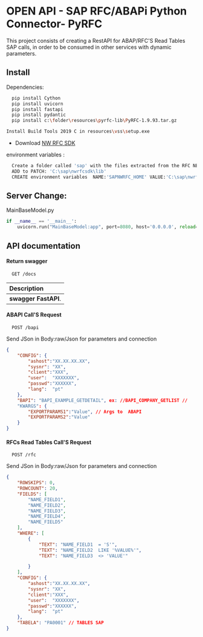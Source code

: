 
# OPEN API - SAP RFC/ABAPi Python Connector-  PyRFC

This project consists of creating a RestAPI for ABAP/RFC'S Read Tables SAP calls, in order to be consumed in other services with dynamic parameters.



## Install

Dependencies:

```bash
  pip install Cython
  pip install uvicorn
  pip install fastapi
  pip install pydantic
  pip install c:\folder\resources\pyrfc-lib\PyRFC-1.9.93.tar.gz
```

```bash
Install Build Tools 2019 C in resources\vss\setup.exe
```
-  Download [NW RFC SDK](https://support.sap.com/en/product/connectors/nwrfcsdk.html)
   
environment variables :

```bash
  Create a folder called 'sap' with the files extracted from the RFC NEW SDK and Move in C:\'
  ADD to PATCH: 'C:\sap\nwrfcsdk\lib'
  CREATE environment variables  NAME:'SAPNWRFC_HOME' VALUE:'C:\sap\nwrfcsdk'
```



## Server Change:
MainBaseModel.py
```python
if __name__ == '__main__':
    uvicorn.run("MainBaseModel:app", port=8080, host='0.0.0.0', reload=True)

```


## API documentation

#### Return swagger

```http
  GET /docs
```

| Description                           |
| :---------------------------------- |
 | **swagger FastAPI**. |

#### ABAPI Call'S Request 

```http
  POST /bapi
```

Send JSon in Body:raw/Json for parameters and connection
```json
{
    "CONFIG": {
        "ashost":"XX.XX.XX.XX",
        "sysnr": "XX",
        "client":"XXX",
        "user":  "XXXXXXX",
        "passwd":"XXXXXX",
        "lang":  "pt"
    },
    "BAPI": "BAPI_EXAMPLE_GETDETAIL", ex: //BAPI_COMPANY_GETLIST //
    "KWARGS": {
        "EXPORTPARAMS1":"Value", // Args to  ABAPI
        "EXPORTPARAMS2":"Value"
    }
}
```




#### RFCs Read Tables Call'S Request 

```http
  POST /rfc
```

Send JSon in Body:raw/Json for parameters and connection
```json
{
    "ROWSKIPS": 0,
    "ROWCOUNT": 20,
    "FIELDS": [
        "NAME_FIELD1",
        "NAME_FIELD2",
        "NAME_FIELD3",
        "NAME_FIELD4",
        "NAME_FIELD5"
    ],
    "WHERE": [
        {
            "TEXT": "NAME_FIELD1  = 'S'",
            "TEXT": "NAME_FIELD2  LIKE '%VALUE%'",
            "TEXT": "NAME_FIELD3  <> 'VALUE'"

        }
    ],
    "CONFIG": {
        "ashost":"XX.XX.XX.XX",
        "sysnr": "XX",
        "client":"XXX",
        "user":  "XXXXXXX",
        "passwd":"XXXXXX",
        "lang":  "pt"
    },
    "TABELA": "PA0001" // TABLES SAP 
}
```


